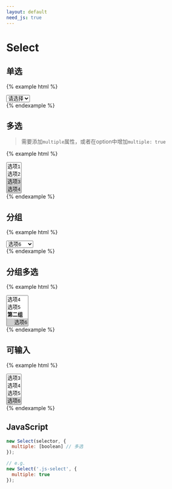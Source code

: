 ```yaml
---
layout: default
need_js: true
---
```



# Select


## 单选

{% example html %}
<div class="ui-control-wrap">
  <select name="select" class="ui-select ui-form-control js-select">
    <option value="">请选择</option>
    <option value="1">选项1</option>
    <option value="2">选项2</option>
    <option value="3">选项3</option>
  </select>
</div>
{% endexample %}


## 多选

> 需要添加`multiple`属性，或者在option中增加`multiple: true`

{% example html %}
<div class="ui-control-wrap">
  <select name="multi" class="ui-select ui-form-control js-select" multiple>
    <option value="1">选项1</option>
    <option value="2">选项2</option>
    <option value="3" selected>选项3</option>
    <option value="4" selected>选项4</option>
    <option value="5" selected>选项5</option>
    <option value="6">选项6</option>
    <option value="7">选项7</option>
  </select>
</div>
{% endexample %}

## 分组

{% example html %}
<div class="ui-control-wrap">
  <select name="group" class="js-select ui-select ui-form-control">
    <optgroup label="第一组">
      <option value="1">选项1</option>
      <option value="2">选项2</option>
      <option value="3">选项3</option>
    </optgroup>
    <option value="4">选项4</option>
    <option value="5">选项5</option>
    <optgroup label="第二组">
      <option selected value="6">选项6</option>
      <option value="7">选项7</option>
    </optgroup>
  </select>
</div>
{% endexample %}

## 分组多选

{% example html %}
<div class="ui-control-wrap">
  <select name="group2" class="ui-select ui-form-control js-select" multiple>
    <optgroup label="第一组">
      <option value="1">选项1</option>
      <option value="2">选项2</option>
      <option value="3">选项3</option>
    </optgroup>
    <option value="4">选项4</option>
    <option value="5">选项5</option>
    <optgroup label="第二组">
      <option selected value="6">选项6</option>
      <option value="7">选项7</option>
    </optgroup>
  </select>
</div>
{% endexample %}


## 可输入

{% example html %}
<div class="ui-control-wrap">
  <select name="group2" class="ui-select ui-form-control js-select" multiple data-enterable>
    <option value="1">选项1</option>
    <option value="2">选项2</option>
    <option value="3">选项3</option>
    <option value="4">选项4</option>
    <option value="5">选项5</option>
    <option selected value="6">选项6</option>
    <option value="7">选项7</option>
  </select>
</div>
{% endexample %}

## JavaScript

```javascript
new Select(selector, {
  multiple: [boolean] // 多选
});

// e.g.
new Select('.js-select', {
  multiple: true
});
```